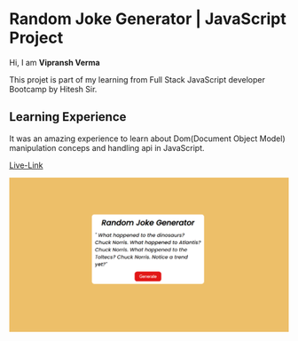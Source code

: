 # Random Joke Generator  | JavaScript Project

Hi, I am **Vipransh Verma**

This projet is part of my learning from Full Stack JavaScript developer Bootcamp by Hitesh Sir.

## Learning Experience
It was an amazing experience to learn about  Dom(Document Object Model) manipulation conceps and handling api in JavaScript.



[Live-Link](https://randomjokeapi.netlify.app/)

![image](Screenshot.png)

